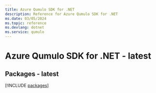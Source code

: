 ```yaml
---
title: Azure Qumulo SDK for .NET
description: Reference for Azure Qumulo SDK for .NET
ms.date: 03/05/2024
ms.topic: reference
ms.devlang: dotnet
ms.service: qumulo
---
```

# Azure Qumulo SDK for .NET - latest
## Packages - latest
[!INCLUDE [packages](qumulo-index.md)]
